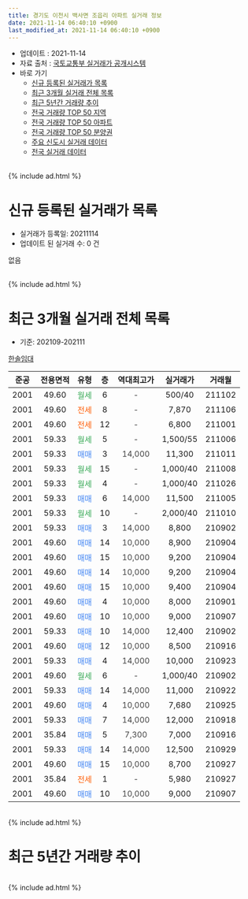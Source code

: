 ```yaml
---
title: 경기도 이천시 백사면 조읍리 아파트 실거래 정보
date: 2021-11-14 06:40:10 +0900
last_modified_at: 2021-11-14 06:40:10 +0900
---
```


* 업데이트 : 2021-11-14
* 자료 출처 : [국토교통부 실거래가 공개시스템](http://rt.molit.go.kr)
* 바로 가기
    * [신규 등록된 실거래가 목록](#신규-등록된-실거래가-목록)
    * [최근 3개월 실거래 전체 목록](#최근-3개월-실거래-전체-목록)
    * [최근 5년간 거래량 추이](#최근-5년간-거래량-추이)
    * [전국 거래량 TOP 50 지역](https://inasie.github.io/apt-trade-info/최근-3개월-전국에서-가장-거래가-많이-발생한-지역)
    * [전국 거래량 TOP 50 아파트](https://inasie.github.io/apt-trade-info/최근-3개월-전국에서-가장-거래가-많이-발생한-아파트)
    * [전국 거래량 TOP 50 분양권](https://inasie.github.io/apt-trade-info/최근-3개월-전국에서-가장-거래가-많이-발생한-분양권)
    * [주요 신도시 실거래 데이터](https://inasie.github.io/apt-trade-info/주요-신도시)
    * [전국 실거래 데이터](https://inasie.github.io/apt-trade-info/전국)
<br>
{% include ad.html %}
<br>

# 신규 등록된 실거래가 목록
* 실거래가 등록일: 20211114
* 업데이트 된 실거래 수: 0 건

없음

<br>
{% include ad.html %}
<br>

# 최근 3개월 실거래 전체 목록
* 기준: 202109-202111


[한솔임대](https://search.naver.com/search.naver?query=%EA%B2%BD%EA%B8%B0%EB%8F%84+%EC%9D%B4%EC%B2%9C%EC%8B%9C+%EB%B0%B1%EC%82%AC%EB%A9%B4+%EC%A1%B0%EC%9D%8D%EB%A6%AC+%ED%95%9C%EC%86%94%EC%9E%84%EB%8C%80)

|준공|전용면적|유형|층|역대최고가|실거래가|거래월|
|:---:|:---:|:---:|:---:|:---:|:---:|:---:|
|2001|49.60|<span style="color:#34a853">월세</span>|6|<span style="color:#444444">-</span>|500/40|211102|
|2001|49.60|<span style="color:#ff5a00">전세</span>|8|<span style="color:#444444">-</span>|7,870|211106|
|2001|49.60|<span style="color:#ff5a00">전세</span>|12|<span style="color:#444444">-</span>|6,800|211001|
|2001|59.33|<span style="color:#34a853">월세</span>|5|<span style="color:#444444">-</span>|1,500/55|211006|
|2001|59.33|<span style="color:#4285f3">매매</span>|3|<span style="color:#444444">14,000</span>|11,300|211011|
|2001|59.33|<span style="color:#34a853">월세</span>|15|<span style="color:#444444">-</span>|1,000/40|211008|
|2001|59.33|<span style="color:#34a853">월세</span>|4|<span style="color:#444444">-</span>|1,000/40|211026|
|2001|59.33|<span style="color:#4285f3">매매</span>|6|<span style="color:#444444">14,000</span>|11,500|211005|
|2001|59.33|<span style="color:#34a853">월세</span>|10|<span style="color:#444444">-</span>|2,000/40|211010|
|2001|59.33|<span style="color:#4285f3">매매</span>|3|<span style="color:#444444">14,000</span>|8,800|210902|
|2001|49.60|<span style="color:#4285f3">매매</span>|14|<span style="color:#444444">10,000</span>|8,900|210904|
|2001|49.60|<span style="color:#4285f3">매매</span>|15|<span style="color:#444444">10,000</span>|9,200|210904|
|2001|49.60|<span style="color:#4285f3">매매</span>|14|<span style="color:#444444">10,000</span>|9,200|210904|
|2001|49.60|<span style="color:#4285f3">매매</span>|15|<span style="color:#444444">10,000</span>|9,400|210904|
|2001|49.60|<span style="color:#4285f3">매매</span>|4|<span style="color:#444444">10,000</span>|8,000|210901|
|2001|49.60|<span style="color:#4285f3">매매</span>|10|<span style="color:#444444">10,000</span>|9,000|210907|
|2001|59.33|<span style="color:#4285f3">매매</span>|10|<span style="color:#444444">14,000</span>|12,400|210902|
|2001|49.60|<span style="color:#4285f3">매매</span>|12|<span style="color:#444444">10,000</span>|8,500|210916|
|2001|59.33|<span style="color:#4285f3">매매</span>|4|<span style="color:#444444">14,000</span>|10,000|210923|
|2001|49.60|<span style="color:#34a853">월세</span>|6|<span style="color:#444444">-</span>|1,000/40|210902|
|2001|59.33|<span style="color:#4285f3">매매</span>|14|<span style="color:#444444">14,000</span>|11,000|210922|
|2001|49.60|<span style="color:#4285f3">매매</span>|4|<span style="color:#444444">10,000</span>|7,680|210925|
|2001|59.33|<span style="color:#4285f3">매매</span>|7|<span style="color:#444444">14,000</span>|12,000|210918|
|2001|35.84|<span style="color:#4285f3">매매</span>|5|<span style="color:#444444">7,300</span>|7,000|210916|
|2001|59.33|<span style="color:#4285f3">매매</span>|14|<span style="color:#444444">14,000</span>|12,500|210929|
|2001|49.60|<span style="color:#4285f3">매매</span>|15|<span style="color:#444444">10,000</span>|8,700|210927|
|2001|35.84|<span style="color:#ff5a00">전세</span>|1|<span style="color:#444444">-</span>|5,980|210927|
|2001|49.60|<span style="color:#4285f3">매매</span>|10|<span style="color:#444444">10,000</span>|9,000|210907|


<br>
{% include ad.html %}
<br>

# 최근 5년간 거래량 추이


<div style="width:100%;">
    <canvas id="deal_progress" height="200"></canvas>
</div>

<script>
new Chart(document.getElementById("deal_progress"), {
    type: 'line',
    data: {
        labels: ['201611','201612','201701','201702','201703','201704','201705','201706','201707','201708','201709','201710','201711','201712','201801','201802','201803','201804','201805','201806','201807','201808','201809','201810','201811','201812','201901','201902','201903','201904','201905','201906','201907','201908','201909','201910','201911','201912','202001','202002','202003','202004','202005','202006','202007','202008','202009','202010','202011','202012','202101','202102','202103','202104','202105','202106','202107','202108','202109','202110','202111'],
        datasets: [{
            label: '매매',
            pointRadius: 1,
            data: [0, 0, 1, 0, 1, 4, 0, 1, 1, 0, 3, 0, 2, 2, 2, 2, 2, 1, 1, 1, 2, 1, 3, 2, 1, 0, 1, 0, 0, 0, 1, 1, 3, 2, 0, 2, 1, 0, 0, 1, 1, 0, 3, 0, 4, 2, 2, 2, 1, 3, 1, 3, 7, 4, 15, 8, 10, 5, 17, 2, 0],
            borderColor: "rgba(255, 201, 14, 1)",
            backgroundColor: "rgba(255, 201, 14, 0.5)",
            fill: false,
            lineTension: 0
        },{
            label: '전월세',
            pointRadius: 1,
            data: [0, 0, 0, 3, 1, 4, 4, 0, 1, 1, 1, 2, 3, 3, 1, 2, 3, 1, 0, 2, 3, 3, 4, 1, 1, 3, 4, 6, 1, 1, 2, 3, 1, 3, 0, 2, 1, 0, 1, 2, 6, 2, 2, 1, 7, 0, 0, 4, 0, 1, 3, 4, 2, 4, 7, 5, 2, 8, 2, 5, 2],
            borderColor: "rgba(0, 141, 185, 1)",
            backgroundColor: "rgba(0, 141, 185, 0.5)",
            fill: false,
            lineTension: 0
        }
        ]
    },
    options: {
        responsive: true,
        title: {
            display: false
        },
        tooltips: {
            mode: 'index',
            intersect: false
        },
        hover: {
            mode: 'nearest',
            intersect: true
        },
        scales: {
            xAxes: [{
                display: true,
                scaleLabel: {
                    display: true,
                    labelString: '년/월'
                }
            }],
            yAxes: [{
                display: true,
                ticks: {
                    suggestedMin: 0,
                },
                scaleLabel: {
                    display: true,
                    labelString: '실거래 수'
                }
            }]
        }
    }
});

</script>


<br>
{% include ad.html %}
<br>

